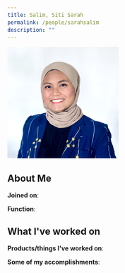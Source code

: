 ```yaml
---
title: Salim, Siti Sarah
permalink: /people/sarahsalim
description: ""
---
```


<img src="/images/headshots/sarahsalim.jpg" title="Salim, Siti Sarah" alt="Salim, Siti Sarah" style="width:50%;margin-left:0">

## About Me

**Joined on**: 

**Function**: 

## What I've worked on

**Products/things I've worked on**:


**Some of my accomplishments**:

